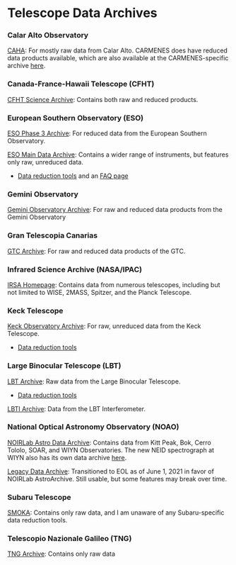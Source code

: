
# Telescope Data Archives
### Calar Alto Observatory
[CAHA](http://caha.sdc.cab.inta-csic.es/calto/jsp/searchform.jsp): For mostly raw data from Calar Alto. CARMENES does have reduced data products available, which are also available at the CARMENES-specific archive [here](http://carmenes.cab.inta-csic.es/gto/welcome.action).

### Canada-France-Hawaii Telescope (CFHT)
[CFHT Science Archive](https://www.cadc-ccda.hia-iha.nrc-cnrc.gc.ca/en/cfht/): Contains both raw and reduced products.

### European Southern Observatory (ESO)
[ESO Phase 3 Archive](http://archive.eso.org/wdb/wdb/adp/phase3_main/form): For reduced data from the European Southern Observatory.

[ESO Main Data Archive](http://archive.eso.org/eso/eso_archive_main.html): Contains a wider range of instruments, but features only raw, unreduced data.
- [Data reduction tools](https://www.eso.org/sci/software/pipelines/) and an [FAQ page](https://www.eso.org/sci/data-processing/faq.html)

### Gemini Observatory
[Gemini Observatory Archive](https://archive.gemini.edu/searchform/): For raw and reduced data products from the Gemini Observatory

### Gran Telescopia Canarias
[GTC Archive](http://gtc.sdc.cab.inta-csic.es/gtc/index.jsp): For raw and reduced data products of the GTC.

### Infrared Science Archive (NASA/IPAC)
[IRSA Homepage](https://irsa.ipac.caltech.edu/frontpage/): Contains data from numerous telescopes, including but not limited to WISE, 2MASS, Spitzer, and the Planck Telescope.

### Keck Telescope
[Keck Observatory Archive](https://koa.ipac.caltech.edu/cgi-bin/KOA/nph-KOAlogin): For raw, unreduced data from the Keck Telescope.
- [Data reduction tools](https://www2.keck.hawaii.edu/koa/public/drp.html)

### Large Binocular Telescope (LBT)
[LBT Archive](http://tuc-archiveweb.tucson.lbto.org/): Raw data from the Large Binocular Telescope.
- [Data reduction tools](https://sites.google.com/a/lbto.org/science-operations/pipeline)

[LBTI Archive](https://lbti.ipac.caltech.edu/): Data from the LBT Interferometer.

### National Optical Astronomy Observatory (NOAO)
[NOIRLab Astro Data Archive](https://astroarchive.noirlab.edu/): Contains data from Kitt Peak, Bok, Cerro Tololo, SOAR, and WIYN Observatories. The new NEID spectrograph at WIYN also has its own data archive [here](https://neid.ipac.caltech.edu/search.php).

[Legacy Data Archive](http://archive1.dm.noao.edu/search/query/): Transitioned to EOL as of June 1, 2021 in favor of NOIRLab AstroArchive. Still usable, but some features may break over time.

### Subaru Telescope
[SMOKA](https://smoka.nao.ac.jp/): Contains only raw data, and I am unaware of any Subaru-specific data reduction tools.

### Telescopio Nazionale Galileo (TNG)
[TNG Archive](http://archives.ia2.inaf.it/tng/): Contains only raw data

